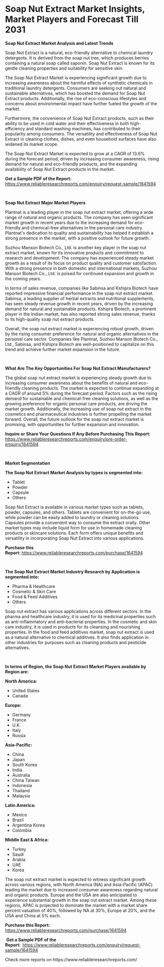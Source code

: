 <p><h1>Soap Nut Extract Market Insights, Market Players and Forecast Till 2031</h1></p><p><strong>Soap Nut Extract Market Analysis and Latest Trends</strong></p>
<p><p>Soap Nut Extract is a natural, eco-friendly alternative to chemical laundry detergents. It is derived from the soap nut tree, which produces berries containing a natural soap called saponin. Soap Nut Extract is known for its gentle cleaning properties and suitability for sensitive skin.</p><p>The Soap Nut Extract Market is experiencing significant growth due to increasing awareness about the harmful effects of synthetic chemicals in traditional laundry detergents. Consumers are seeking out natural and sustainable alternatives, which has boosted the demand for Soap Nut Extract products. Additionally, the rise of eco-conscious lifestyles and concerns about environmental impact have further fueled the growth of the market.</p><p>Furthermore, the convenience of Soap Nut Extract products, such as their ability to be used in cold water and their effectiveness in both high-efficiency and standard washing machines, has contributed to their popularity among consumers. The versatility and effectiveness of Soap Nut Extract in cleaning clothes, dishes, and even household surfaces have also widened its market scope.</p><p>The Soap Nut Extract Market is expected to grow at a CAGR of 13.6% during the forecast period, driven by increasing consumer awareness, rising demand for natural and eco-friendly products, and the expanding availability of Soap Nut Extract products in the market.</p></p>
<p><strong>Get a Sample PDF of the Report:&nbsp;</strong> <a href="https://www.reliableresearchreports.com/enquiry/request-sample/1641594">https://www.reliableresearchreports.com/enquiry/request-sample/1641594</a></p>
<p>&nbsp;</p>
<p><strong>Soap Nut Extract Major Market Players</strong></p>
<p><p>Plantnat is a leading player in the soap nut extract market, offering a wide range of natural and organic products. The company has seen significant market growth in recent years due to the increasing demand for eco-friendly and chemical-free alternatives in the personal care industry. Plantnat's dedication to quality and sustainability has helped it establish a strong presence in the market, with a positive outlook for future growth.</p><p>Suzhou Manson Biotech Co., Ltd. is another key player in the soap nut extract market, known for its innovative products and commitment to research and development. The company has experienced steady market growth as a result of its focus on product quality and customer satisfaction. With a strong presence in both domestic and international markets, Suzhou Manson Biotech Co., Ltd. is poised for continued expansion and growth in the coming years.</p><p>In terms of sales revenue, companies like Sabinsa and Kshipra Biotech have reported impressive financial performance in the soap nut extract market. Sabinsa, a leading supplier of herbal extracts and nutritional supplements, has seen steady revenue growth in recent years, driven by the increasing demand for natural and sustainable products. Kshipra Biotech, a prominent player in the Indian market, has also reported strong sales revenue, thanks to its high-quality soap nut extract products.</p><p>Overall, the soap nut extract market is experiencing robust growth, driven by the rising consumer preference for natural and organic alternatives in the personal care sector. Companies like Plantnat, Suzhou Manson Biotech Co., Ltd., Sabinsa, and Kshipra Biotech are well-positioned to capitalize on this trend and achieve further market expansion in the future.</p></p>
<p>&nbsp;</p>
<p><strong>What Are The Key Opportunities For Soap Nut Extract Manufacturers?</strong></p>
<p><p>The global soap nut extract market is experiencing steady growth due to increasing consumer awareness about the benefits of natural and eco-friendly cleaning products. The market is expected to continue expanding at a CAGR of around 5% during the forecast period. Factors such as the rising demand for sustainable and chemical-free cleaning solutions, as well as the growing preference for organic personal care products, are driving the market growth. Additionally, the increasing use of soap nut extract in the cosmetics and pharmaceutical industries is further propelling the market forward. Overall, the future outlook for the soap nut extract market is promising, with opportunities for further expansion and innovation.</p></p>
<p><strong>Inquire or Share Your Questions If Any Before Purchasing This Report:</strong> <a href="https://www.reliableresearchreports.com/enquiry/pre-order-enquiry/1641594">https://www.reliableresearchreports.com/enquiry/pre-order-enquiry/1641594</a></p>
<p>&nbsp;</p>
<p><strong>Market Segmentation</strong></p>
<p><strong>The Soap Nut Extract Market Analysis by types is segmented into:</strong></p>
<p><ul><li>Tablet</li><li>Powder</li><li>Capsule</li><li>Others</li></ul></p>
<p><p>Soap Nut Extract is available in various market types such as tablets, powder, capsules, and others. Tablets are convenient for on-the-go use, while powder can be easily added to laundry or cleaning solutions. Capsules provide a convenient way to consume the extract orally. Other market types may include liquid form for use in homemade cleaning products or skincare solutions. Each form offers unique benefits and versatility in incorporating Soap Nut Extract into various applications.</p></p>
<p><strong>Purchase this Report:&nbsp;</strong><a href="https://www.reliableresearchreports.com/purchase/1641594">https://www.reliableresearchreports.com/purchase/1641594</a></p>
<p>&nbsp;</p>
<p><strong>The Soap Nut Extract Market Industry Research by Application is segmented into:</strong></p>
<p><ul><li>Pharma & Healthcare</li><li>Cosmetic & Skin Care</li><li>Food & Feed Additives</li><li>Others</li></ul></p>
<p><p>Soap nut extract has various applications across different sectors. In the pharma and healthcare industry, it is used for its medicinal properties such as anti-inflammatory and anti-bacterial properties. In the cosmetic and skin care industry, it is used in products for its cleansing and nourishing properties. In the food and feed additives market, soap nut extract is used as a natural alternative to chemical additives. It also finds application in other industries for purposes such as cleaning products and pesticide alternatives.</p></p>
<p>&nbsp;</p>
<p><strong>In terms of Region, the Soap Nut Extract Market Players available by Region are:</strong></p>
<p>
    <p> <strong> North America: </strong>
        <ul>
            <li>United States</li>
            <li>Canada</li>
        </ul>
        </p> 
    <p> <strong> Europe: </strong>
        <ul>
            <li>Germany</li>
            <li>France</li>
            <li>U.K.</li>
            <li>Italy</li>
            <li>Russia</li>
        </ul>
        </p> 
    <p> <strong> Asia-Pacific: </strong>
        <ul>
            <li>China</li>
            <li>Japan</li>
            <li>South Korea</li>
            <li>India</li>
            <li>Australia</li>
            <li>China Taiwan</li>
            <li>Indonesia</li>
            <li>Thailand</li>
            <li>Malaysia</li>
        </ul>
        </p> 
    <p> <strong> Latin America: </strong>
        <ul>
            <li>Mexico</li>
            <li>Brazil</li>
            <li>Argentina Korea</li>
            <li>Colombia</li>
        </ul>
        </p> 
    <p> <strong> Middle East & Africa: </strong>
        <ul>
            <li>Turkey</li>
            <li>Saudi</li>
            <li>Arabia</li>
            <li>UAE</li>
            <li>Korea</li>
        </ul>
    </p>
    </p>
<p><p>The soap nut extract market is expected to witness significant growth across various regions, with North America (NA) and Asia-Pacific (APAC) leading the market due to increased consumer awareness regarding natural and organic products. Europe and the USA are also anticipated to experience substantial growth in the soap nut extract market. Among these regions, APAC is projected to dominate the market with a market share percent valuation of 40%, followed by NA at 30%, Europe at 20%, and the USA and China at 5% each.</p></p>
<p><strong>Purchase this Report: </strong><a href="https://www.reliableresearchreports.com/purchase/1641594">https://www.reliableresearchreports.com/purchase/1641594</a></p>
<p>&nbsp;<strong>Get a Sample PDF of the Report:&nbsp;&nbsp;</strong><a href="https://www.reliableresearchreports.com/enquiry/request-sample/1641594">https://www.reliableresearchreports.com/enquiry/request-sample/1641594</a></p>
<p><strong></strong></p>
<p>Check more reports on https://www.reliableresearchreports.com/</p>